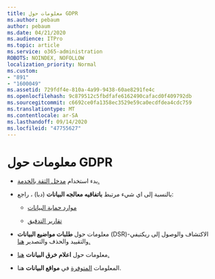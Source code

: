 ```yaml
---
title: معلومات حول GDPR
ms.author: pebaum
author: pebaum
ms.date: 04/21/2020
ms.audience: ITPro
ms.topic: article
ms.service: o365-administration
ROBOTS: NOINDEX, NOFOLLOW
localization_priority: Normal
ms.custom:
- "891"
- "1600049"
ms.assetid: 729fdf4e-810a-4a99-9438-60ae8291fe4c
ms.openlocfilehash: 9c879512c5fbdfafe6162490cafacd0f409792db
ms.sourcegitcommit: c6692ce0fa1358ec3529e59ca0ecdfdea4cdc759
ms.translationtype: MT
ms.contentlocale: ar-SA
ms.lasthandoff: 09/14/2020
ms.locfileid: "47755627"
---
```

# <a name="information-about-gdpr"></a>معلومات حول GDPR

- بدء استخدام [مدخل الثقة بالخدمة.](https://servicetrust.microsoft.com/ViewPage/GDPRGetStarted)

- بالنسبة إلى اي شيء مرتبط **باتفاقيه معالجه البيانات** (دبا) ، راجع:

  - [موارد حماية البيانات](https://servicetrust.microsoft.com/ViewPage/TrustDocuments)

  - [تقارير التدقيق](https://servicetrust.microsoft.com/ViewPage/MSComplianceGuide)

- معلومات حول **طلبات مواضيع البيانات** (DSR)-الاكتشاف والوصول إلى ريكتيفي والتقييد والحذف والتصدير [هنا.](https://docs.microsoft.com/microsoft-365/compliance/gdpr-dsr-office365)

- معلومات حول **اعلام خرق البيانات** [هنا.](https://servicetrust.microsoft.com/ViewPage/GDPRBreach)

- المعلومات [المتوفرة](https://products.office.com/where-is-your-data-located?ms.officeurl=datamaps&amp;geo=All#All) في **مواقع البيانات** هنا.
